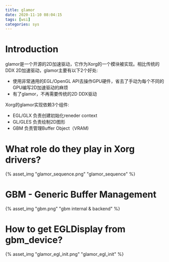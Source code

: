 ```yaml
---
title: glamor
date: 2020-11-10 08:04:15
tags: [wsi]
categories: sys
---
```


# Introduction
glamor是一个开源的2D加速驱动，它作为Xorg的一个模块被实现。相比传统的DDX 2D加速驱动，glamor主要有以下2个好处:
- 使用非常通用的EGL/OpenGL API去操作GPU硬件，省去了手动为每个不同的GPU编写2D加速驱动的麻烦
- 有了glamor，不再需要传统的2D DDX驱动

<!--more-->

Xorg的glamor实现依赖3个组件:
- EGL/GLX   负责创建初始化reneder context
- GL/GLES   负责绘制2D图形
- GBM       负责管理Buffer Object（VRAM)

# What role do they play in Xorg drivers?
{% asset_img "glamor_sequence.png" "glamor_sequence" %}

# GBM - Generic Buffer Management
{% asset_img "gbm.png" "gbm internal & backend" %}

# How to get EGLDisplay from gbm_device?
{% asset_img "glamor_egl_init.png" "glamor_egl_init" %}
